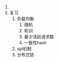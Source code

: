 1. 
2. 复习
   1. 负载均衡
      1. 随机
      2. 轮训
      3. 最少活跃请求数
      4. 一致性hash
   2. spi机制
   3. 分布式锁


